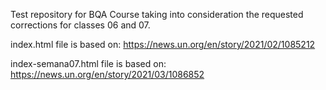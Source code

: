 Test repository for BQA Course taking into consideration the requested corrections for classes 06 and 07.

index.html file is based on: https://news.un.org/en/story/2021/02/1085212

index-semana07.html file is based on: https://news.un.org/en/story/2021/03/1086852
